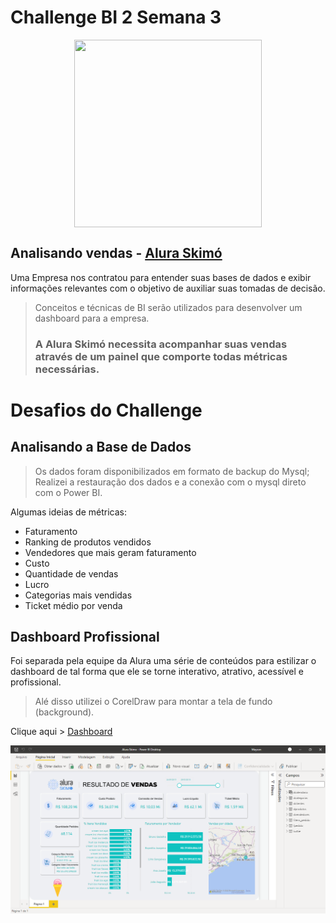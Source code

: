 # Challenge BI 2 Semana 3

  
<p align="center">
 <img src="https://cdn.discordapp.com/attachments/943257092511367198/953391277628616744/Badge_Alura_Challenge_BI_First2.png" height="300" width="300" align="center">
</p>





## Analisando vendas - [Alura Skimó](https://app.powerbi.com/view?r=eyJrIjoiMzgyODNlZmItNTJhMy00YTM3LWI3YzgtMmQ4ZjM3ODNhNTg3IiwidCI6ImEwNmZiYjA0LTEyMWMtNDFiOS1hYzAxLWE3MGE0MjZiMDljNiJ9&pageName=ReportSection6b38a9df75980c7b0d79)


Uma Empresa nos contratou para entender suas bases de dados e exibir informações relevantes com o objetivo de auxiliar suas tomadas de decisão.

> Conceitos e técnicas de BI serão utilizados para desenvolver um dashboard para a empresa.
> ### A Alura Skimó necessita acompanhar suas vendas através de um painel que comporte todas métricas necessárias.

# Desafios do Challenge

## Analisando a Base de Dados
> Os dados foram disponibilizados em formato de backup do Mysql;   
> Realizei a restauração dos dados e a conexão com o mysql direto com o Power BI.   

Algumas ideias de métricas:
* Faturamento 
* Ranking de produtos vendidos
* Vendedores que mais geram faturamento
* Custo
* Quantidade de vendas
* Lucro
* Categorias mais vendidas
* Ticket médio por venda

## Dashboard Profissional
Foi separada pela equipe da Alura uma série de conteúdos para estilizar o dashboard de tal forma que ele se torne interativo, atrativo, acessível e profissional.
> Alé disso utilizei o CorelDraw para montar a tela de fundo (background).


Clique aqui > [Dashboard](https://app.powerbi.com/view?r=eyJrIjoiMzgyODNlZmItNTJhMy00YTM3LWI3YzgtMmQ4ZjM3ODNhNTg3IiwidCI6ImEwNmZiYjA0LTEyMWMtNDFiOS1hYzAxLWE3MGE0MjZiMDljNiJ9&pageName=ReportSection6b38a9df75980c7b0d79)


<img src="https://raw.githubusercontent.com/maysonfernandes/challenge_bi_2_semana_3/main/Imagens/Visual.png">


